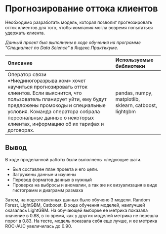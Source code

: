 # Прогнозирование оттока клиентов

Необходимо разработать модель, которая позволит прогнозировать отток клиентов для того, чтобы компания могла вовремя попытаться удержать клиента.

*Данный проект был выполнены в ходе обучения на программе "Специалист по Data Science" в Яндекс.Практикуме.*

| Описание           | Используемые библиотеки                     |
| :--------------------- |:---------------------------|
| Оператор связи «Ниединогоразрыва.ком» хочет научиться прогнозировать отток клиентов. Если выяснится, что пользователь планирует уйти, ему будут предложены промокоды и специальные условия. Команда оператора собрала персональные данные о некоторых клиентах, информацию об их тарифах и договорах. | pandas, numpy, matplotlib, sklearn, catboost, lightgbm |

## Вывод

В ходе проделанной работы были выполнены следующие шаги.
- Был составлен план проекта и его цели.
- Загружены данные и изучены
- Перевод форматов данных в нужный
- Проверка на выбросы и аномалии, а так же их визуализация в виде гистограмм и диаграмм размаха

Затем, на подготовленных данных было обучено 3 модели. Random Forest, LightGBM, Catboost. В ходе обучения моделей, наилучшей оказалась LightGBM. На обучающей выборке ее метрика показала значение в 0.88, в то время, как у других моделей метрика не перешла порог в 0.83. На тесте, модель показала себя еще лучше, и ее метрика ROC-AUC увеличилась до 0.90.
